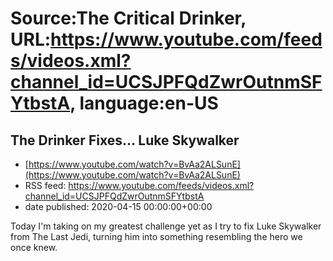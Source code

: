# Source:The Critical Drinker, URL:https://www.youtube.com/feeds/videos.xml?channel_id=UCSJPFQdZwrOutnmSFYtbstA, language:en-US

## The Drinker Fixes... Luke Skywalker
 - [https://www.youtube.com/watch?v=BvAa2ALSunE](https://www.youtube.com/watch?v=BvAa2ALSunE)
 - RSS feed: https://www.youtube.com/feeds/videos.xml?channel_id=UCSJPFQdZwrOutnmSFYtbstA
 - date published: 2020-04-15 00:00:00+00:00

Today I'm taking on my greatest challenge yet as I try to fix Luke Skywalker from The Last Jedi, turning him into something resembling the hero we once knew.

